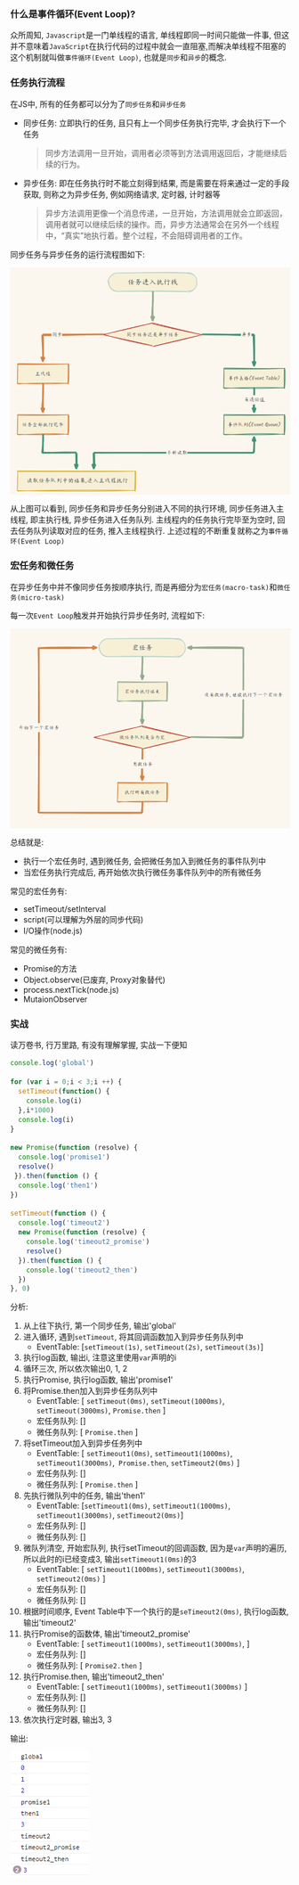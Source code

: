 ### 什么是事件循环(Event Loop)?
众所周知, `Javascript`是一门单线程的语言, 单线程即同一时间只能做一件事, 但这并不意味着`JavaScript`在执行代码的过程中就会一直阻塞,而解决单线程不阻塞的这个机制就叫做`事件循环(Event Loop)`, 也就是`同步`和`异步`的概念.

### 任务执行流程
在JS中, 所有的任务都可以分为了`同步任务`和`异步任务`
- 同步任务: 立即执行的任务, 且只有上一个同步任务执行完毕, 才会执行下一个任务

    > 同步方法调用一旦开始，调用者必须等到方法调用返回后，才能继续后续的行为。
- 异步任务: 即在任务执行时不能立刻得到结果, 而是需要在将来通过一定的手段获取, 则称之为异步任务, 例如网络请求, 定时器, 计时器等

    > 异步方法调用更像一个消息传递，一旦开始，方法调用就会立即返回，调用者就可以继续后续的操作。而，异步方法通常会在另外一个线程中，“真实”地执行着。整个过程，不会阻碍调用者的工作。

同步任务与异步任务的运行流程图如下:
<div style="display:flex; justify-content:center;">
    <img src="../images/js-eventLoop-1.png" width="600px"/>
</div>

从上图可以看到, 同步任务和异步任务分别进入不同的执行环境, 同步任务进入主线程, 即主执行栈, 异步任务进入任务队列. 主线程内的任务执行完毕至为空时, 回去任务队列读取对应的任务, 推入主线程执行. 上述过程的不断重复就称之为`事件循环(Event Loop)`

### 宏任务和微任务
在异步任务中并不像同步任务按顺序执行, 而是再细分为`宏任务(macro-task)`和`微任务(micro-task)`

每一次`Event Loop`触发并开始执行异步任务时, 流程如下:

<div style="display:flex; justify-content:center;">
    <img src="../images/js-eventLoop-2.png" width="600px"/>
</div>

总结就是:
- 执行一个宏任务时, 遇到微任务, 会把微任务加入到微任务的事件队列中
- 当宏任务执行完成后, 再开始依次执行微任务事件队列中的所有微任务

常见的宏任务有:
- setTimeout/setInterval
- script(可以理解为外层的同步代码)
- I/O操作(node.js)

常见的微任务有:
- Promise的方法
- Object.observe(已废弃, Proxy对象替代)
- process.nextTick(node.js)
- MutaionObserver

### 实战
读万卷书, 行万里路, 有没有理解掌握, 实战一下便知
```js
console.log('global')

for (var i = 0;i < 3;i ++) {
  setTimeout(function() {
    console.log(i)
  },i*1000)
  console.log(i)
}

new Promise(function (resolve) {
  console.log('promise1')
  resolve()
 }).then(function () {
  console.log('then1')
})

setTimeout(function () {
  console.log('timeout2')
  new Promise(function (resolve) {
    console.log('timeout2_promise')
    resolve()
  }).then(function () {
    console.log('timeout2_then')
  })
}, 0)
```
分析: 
1. 从上往下执行, 第一个同步任务, 输出'global'
2. 进入循环, 遇到`setTimeout`, 将其回调函数加入到异步任务队列中<br>
    - EventTable: [`setTimeout(1s)`, `setTimeout(2s)`, `setTimeout(3s)`]
3. 执行log函数, 输出i, 注意这里使用`var`声明的i
4. 循环三次, 所以依次输出0, 1, 2
5. 执行Promise, 执行log函数, 输出'promise1'
6. 将Promise.then加入到异步任务队列中 <br>
    - EventTable: [ `setTimeout(0ms)`, `setTimeout(1000ms)`, `setTimeout(3000ms)`, `Promise.then` ] 
    - 宏任务队列: []
    - 微任务队列: [ `Promise.then` ]
7. 将setTimeout加入到异步任务列中
    - EventTable: [ `setTimeout1(0ms)`, `setTimeout1(1000ms)`, `setTimeout1(3000ms)`,` Promise.then`, `setTimeout2(0ms)` ] 
    - 宏任务队列: []
    - 微任务队列: [ `Promise.then` ]
8. 先执行微队列中的任务, 输出'then1'
    - EventTable: [`setTimeout1(0ms)`, `setTimeout1(1000ms)`, `setTimeout1(3000ms)`, `setTimeout2(0ms)`] 
    - 宏任务队列: []
    - 微任务队列: []
9. 微队列清空, 开始宏队列, 执行setTimeout的回调函数, 因为是`var`声明的遍历, 所以此时的i已经变成3, 输出`setTimeout1(0ms)`的3
    - EventTable: [ `setTimeout1(1000ms)`, `setTimeout1(3000ms)`, `setTimeout2(0ms)` ] 
    - 宏任务队列: []
    - 微任务队列: []
10. 根据时间顺序, Event Table中下一个执行的是`seTimeout2(0ms)`, 执行log函数, 输出'timeout2'
11. 执行Promise的函数体, 输出'timeout2_promise'
    - EventTable: [ `setTimeout1(1000ms)`, `setTimeout1(3000ms)`,  ] 
    - 宏任务队列: []
    - 微任务队列: [ `Promise2.then` ]
12. 执行Promise.then, 输出'timeout2_then'
    - EventTable: [ `setTimeout1(1000ms)`, `setTimeout1(3000ms)` ] 
    - 宏任务队列: []
    - 微任务队列: []
13. 依次执行定时器, 输出3, 3


输出:

![](../images/js-eventLoop-3.png)
